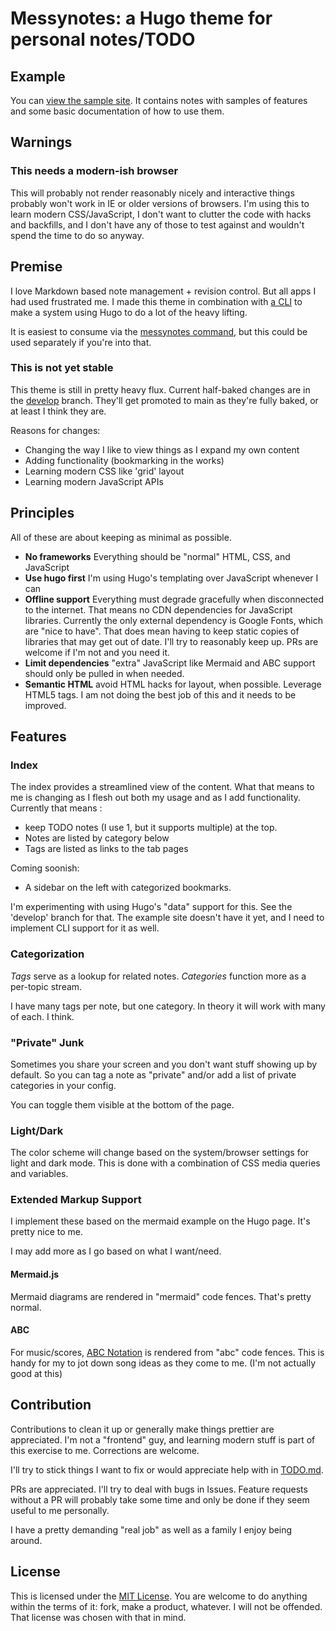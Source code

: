 # Messynotes: a Hugo theme for personal notes/TODO

## Example

You can [view the sample site](https://mmessmore.github.io/hugo-messynotes).
It contains notes with samples of features and some basic documentation of how
to use them.

## Warnings

### This needs a modern-ish browser

This will probably not render reasonably nicely and interactive things probably
won't work in IE or older versions of browsers.  I'm using this to learn
modern CSS/JavaScript, I don't want to clutter the code with hacks and
backfills, and I don't have any of those to test against and wouldn't spend
the time to do so anyway.

## Premise

I love Markdown based note management + revision control.  But all apps I had
used frustrated me.  I made this theme in combination with [a
CLI](https://github.com/mmessmore/messynotes) to make a system using Hugo to do
a lot of the heavy lifting.

It is easiest to consume via the [messynotes
command](https://github.com/mmessmore/messynotes), but this could be used
separately if you're into that.

### This is not yet stable

This theme is still in pretty heavy flux.  Current half-baked changes are
in the [develop](https://github.com/mmessmore/hugo-messynotes/tree/develop)
branch.  They'll get promoted to main as they're fully baked, or at least I
think they are.

Reasons for changes:

- Changing the way I like to view things as I expand my own content
- Adding functionality (bookmarking in the works)
- Learning modern CSS like 'grid' layout
- Learning modern JavaScript APIs

## Principles

All of these are about keeping as minimal as possible.

- **No frameworks**  Everything should be "normal" HTML, CSS, and JavaScript
- **Use hugo first** I'm using Hugo's templating over JavaScript whenever I can
- **Offline support** Everything must degrade gracefully when disconnected to
  the internet.  That means no CDN dependencies for JavaScript libraries.
  Currently the only external dependency is Google Fonts, which are "nice to
  have".  That does mean having to keep static copies of libraries that may get
  out of date.  I'll try to reasonably keep up.  PRs are welcome if I'm not and
  you need it.
- **Limit dependencies** "extra" JavaScript like Mermaid and ABC support should
  only be pulled in when needed.
- **Semantic HTML** avoid HTML hacks for layout, when possible.  Leverage HTML5
  tags.  I am not doing the best job of this and it needs to be improved.


## Features

### Index

The index provides a streamlined view of the content.  What that means to me is
changing as I flesh out both my usage and as I add functionality.  Currently
that means :

- keep TODO notes (I use 1, but it supports multiple) at the top.
- Notes are listed by category below
- Tags are listed as links to the tab pages

Coming soonish:

- A sidebar on the left with categorized bookmarks.

I'm experimenting with using Hugo's "data" support for this.  See the
'develop' branch for that. The example site doesn't have it yet, and I
need to implement CLI support for it as well.

### Categorization

*Tags* serve as a lookup for related notes. *Categories* function more as
a per-topic stream.

I have many tags per note, but one category.  In theory it will work with many
of each.  I think.

### "Private" Junk

Sometimes you share your screen and you don't want stuff showing up by default.
So you can tag a note as "private" and/or add a list of private categories in
your config.

You can toggle them visible at the bottom of the page.

### Light/Dark

The color scheme will change based on the system/browser settings for light and
dark mode.  This is done with a combination of CSS media queries and variables.

### Extended Markup Support

I implement these based on the mermaid example on the Hugo page.  It's pretty
nice to me.

I may add more as I go based on what I want/need.

#### Mermaid.js

Mermaid diagrams are rendered in "mermaid" code fences.  That's pretty normal.

#### ABC

For music/scores, [ABC Notation](https://abcnotation.com/) is rendered from
"abc" code fences.  This is handy for my to jot down song ideas as they come to
me. (I'm not actually good at this)

## Contribution

Contributions to clean it up or generally make things prettier are
appreciated.  I'm not a "frontend" guy, and learning modern stuff is part of
this exercise to me.  Corrections are welcome.

I'll try to stick things I want to fix or would appreciate help with in
[TODO.md](./TODO.md).

PRs are appreciated.  I'll try to deal with bugs in Issues.  Feature requests
without a PR will probably take some time and only be done if they seem useful
to me personally.

I have a pretty demanding "real job" as well as a family I enjoy being around.

## License

This is licensed under the [MIT License](./LICENSE).  You are welcome to do
anything within the terms of it: fork, make a product, whatever.  I will not be
offended.  That license was chosen with that in mind.
